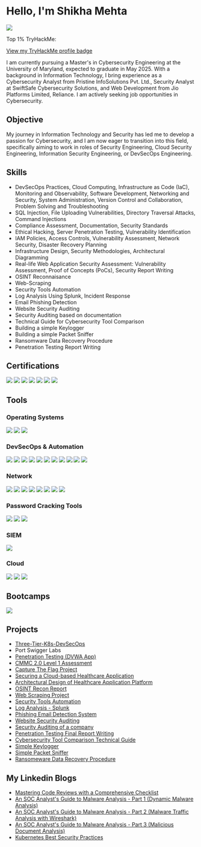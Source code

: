 # Hello, I'm Shikha Mehta
<a href="https://linkedin.com/in/shikha-mehta-8b49a7203"><img src="https://img.shields.io/badge/-LinkedIn-0072b1?&style=for-the-badge&logo=linkedin&logoColor=white" /></a>

Top 1% TryHackMe: 

[View my TryHackMe profile badge](https://tryhackme.com/api/v2/badges/public-profile?userPublicId=3614804)

I am currently pursuing a Master's in Cybersecurity Engineering at the University of Maryland, expected to graduate in May 2025. With a background in Information Technology, I bring experience as a Cybersecurity Analyst from Pristine InfoSolutions Pvt. Ltd., Security Analyst at SwiftSafe Cybersecurity Solutions, and Web Development from Jio Platforms Limited, Reliance. 
I am actively seeking job opportunities in Cybersecurity.

## Objective

My journey in Information Technology and Security has led me to develop a passion for Cybersecurity, and I am now eager to transition into this field, specifically aiming to work in roles of Security Engineering, Cloud Security Engineering, Information Security Engineering, or DevSecOps Engineering.

## Skills

- DevSecOps Practices, Cloud Computing, Infrastructure as Code (IaC), Monitoring and Observability, Software Development, Networking and Security, System Administration, Version Control and Collaboration, Problem Solving and Troubleshooting 
- SQL Injection, File Uploading Vulnerabilities, Directory Traversal Attacks, Command Injections
- Compliance Assessment, Documentation, Security Standards
- Ethical Hacking, Server Penetration Testing, Vulnerability Identification
- IAM Policies, Access Controls, Vulnerability Assessment, Network Security, Disaster Recovery Planning
- Infrastructure Design, Security Methodologies, Architectural Diagramming
- Real-life Web Application Security Assessment: Vulnerability Assessment, Proof of Concepts (PoCs), Security Report Writing
- OSINT Reconnaisance
- Web-Scraping
- Security Tools Automation
- Log Analysis Using Splunk, Incident Response
- Email Phishing Detection
- Website Security Auditing
- Security Auditing based on documentation
- Technical Guide for Cybersecurity Tool Comparison
- Building a simple Keylogger
- Building a simple Packet Sniffer
- Ransomware Data Recovery Procedure
- Penetration Testing Report Writing
  

## Certifications
<div>
<img src="https://img.shields.io/badge/-Security%2B-FF0000?&style=for-the-badge&logo=CompTIA&logoColor=white" />
<img src="https://img.shields.io/badge/-Splunk-FFFFFF?&style=for-the-badge&logo=AWS&logoColor=white" />
<img src="https://img.shields.io/badge/-CommonWealth%20Bank%20Job%20Simulation-FF9900?&style=for-the-badge&logo=CommonwealthBank&logoColor=white" /></a>
<img src="https://img.shields.io/badge/-BECOME%20AN%20ETHICAL%20HACKER-0072b1?&style=for-the-badge&logo=LinkedIn&logoColor=white" /></a>
<img src="https://img.shields.io/badge/-DevSecOps-f7dc6f?&style=for-the-badge&logo=TryHackMe&logoColor=black" /></a>
<img src="https://img.shields.io/badge/-The%20Bits%20&%20Bytes%20Of%20Computer%20Networking-af7ac5?&style=for-the-badge&logo=Google&logoColor=white" /></a>
<img src="https://img.shields.io/badge/-Security%20Engineer-EF3B2D?&style=for-the-badge&logo=TryHackMe&logoColor=white" />
</div>

## Tools

### Operating Systems
<div>
    <img src="https://img.shields.io/badge/-Linux-777BB4?&style=for-the-badge&logo=Linux&logoColor=white" />
    <img src="https://img.shields.io/badge/-Mac%20OS-1679A7?&style=for-the-badge&logo=MacOS&logoColor=white" />
    <img src="https://img.shields.io/badge/-Windows-76d7c4?&style=for-the-badge&logo=Microsoft%20Windows&logoColor=white" />
</div>

### DevSecOps & Automation
<div>
  <img src="https://img.shields.io/badge/-CI/CD%20Pipelines-f5b041?&style=for-the-badge&logo=CI/CD%20Pipelines&logoColor=white" />
  <img src="https://img.shields.io/badge/-Jenkins-8e44ad?&style=for-the-badge&logo=Jenkins&logoColor=white" />
  <img src="https://img.shields.io/badge/-Github-27ae60?&style=for-the-badge&logo=Github&logoColor=white" />
  <img src="https://img.shields.io/badge/-Kubernetes-3498db?&style=for-the-badge&logo=Kubernetes&logoColor=white" />
  <img src="https://img.shields.io/badge/-Terraform-76d7c4?&style=for-the-badge&logo=Terraform&logoColor=white" />
  <img src="https://img.shields.io/badge/-IaC-f4d03f?&style=for-the-badge&logo=IaC&logoColor=white" />
  <img src="https://img.shields.io/badge/-Docker-e67e22?&style=for-the-badge&logo=Docker&logoColor=white" />
  <img src="https://img.shields.io/badge/-SonarQube-8e44ad?&style=for-the-badge&logo=SonarSource&logoColor=white" />
  <img src="https://img.shields.io/badge/-Argo%20CD-FFC0CB?&style=for-the-badge&logo=Argo%CD&logoColor=white" />
  <img src="https://img.shields.io/badge/-Trivy-27ae60?&style=for-the-badge&logo=Trivy&logoColor=white" />
  <img src="https://img.shields.io/badge/-Git-e67e22?&style=for-the-badge&logo=Git&logoColor=white" />
</div>

### Network
<div>
    <img src="https://img.shields.io/badge/-Wireshark-1679A7?&style=for-the-badge&logo=Wireshark&logoColor=white" />
    <img src="https://img.shields.io/badge/-NMap-EF3B2D?&style=for-the-badge&logo=NMap&logoColor=white" />
    <img src="https://img.shields.io/badge/-Metasploit-777BB4?&style=for-the-badge&logo=Metasploit&logoColor=white" />
    <img src="https://img.shields.io/badge/-BurpSuite-1679A7?&style=for-the-badge&logo=BurpSuite&logoColor=white" />
    <img src="https://img.shields.io/badge/-NetCat-EF3B2D?&style=for-the-badge&logo=NetCat&logoColor=white" />
    <img src="https://img.shields.io/badge/-Aircrack%20ng-FF9900?&style=for-the-badge&logo=Aircrack%20ng&logoColor=white" />
    <img src="https://img.shields.io/badge/-Nessus-FFFFFF?&style=for-the-badge&logo=Nessus&logoColor=white" />
    <img src="https://img.shields.io/badge/-Snort-8e44ad?&style=for-the-badge&logo=Snort&logoColor=white" />
</div>

### Password Cracking Tools
<div>
    <img src="https://img.shields.io/badge/-John%20The%20Ripper-777BB4?&style=for-the-badge&logo=John%20The%20Ripper&logoColor=white" />
    <img src="https://img.shields.io/badge/-Hydra-3498db?&style=for-the-badge&logo=Hydra&logoColor=white" />
     <img src="https://img.shields.io/badge/-Hashcat-FFC0CB?&style=for-the-badge&logo=Hashcat&logoColor=white" />
</div>

### SIEM
<div>
    <img src="https://img.shields.io/badge/-Splunk-27ae60?&style=for-the-badge&logo=Splunk&logoColor=white" />
</div>

### Cloud
<div>
    <img src="https://img.shields.io/badge/-AWS-1679A7?&style=for-the-badge&logo=Amazon%20AWS&logoColor=white"/>
    <img src="https://img.shields.io/badge/-Azure-FFC0CB?&style=for-the-badge&logo=Microsoft&logoColor=white"/>
    <img src="https://img.shields.io/badge/-Google%20Cloud-8e44ad?&style=for-the-badge&logo=Google&logoColor=white"/>
</div>

## Bootcamps
<div>
<img src="https://img.shields.io/badge/-Cybersecurity101%20Full%20Stack%20Academy-FFFFFF?&style=for-the-badge&logo=FullStackAcademy&logoColor=white" />
</div>


## Projects
- <a href="https://github.com/shikha1149myprojects/Three-Tier-K8s-DevSecOps">Three-Tier-K8s-DevSecOps</a>
- Port Swigger Labs
- <a href="https://github.com/shikha1149myprojects/Penetration-Testing">Penetration Testing (DVWA App)</a>
- <a href="https://github.com/shikha1149myprojects/CMMC-Level1-Assessment">CMMC 2.0 Level 1 Assessment</a>
- <a href="https://github.com/shikha1149myprojects/Capture-The-Flag">Capture The Flag Project</a>
- <a href="https://github.com/shikha1149myprojects/Securing-a-Cloud-based-Healthcare-Application">Securing a Cloud-based Healthcare Application</a>
- <a href="https://github.com/shikha1149myprojects/Architectural-Design-and-Overview-of-Proposed-Healthcare-Application-Platform">Architectural Design of Healthcare Application Platform</a>
- <a href="https://github.com/shikha1149myprojects/OSINT-Recon">OSINT Recon Report</a>
- <a href="https://github.com/shikha1149myprojects/Web-Scraping-Project">Web Scraping Project</a>
- <a href="https://github.com/shikha1149myprojects/Security-Tools-Automation">Security Tools Automation</a>
- <a href="https://github.com/shikha1149myprojects/LogAnalysis-IncidentResponse">Log Analysis - Splunk</a>
- <a href="https://github.com/shikha1149myprojects/Email-Phishing-Detection">Phishing Email Detection System</a>
- <a href="https://github.com/shikha1149myprojects/Website-Security-Auditing">Website Security Auditing</a>
- <a href="https://github.com/shikha1149myprojects/SecurityAudit">Security Auditing of a company</a>
- <a href="https://github.com/shikha1149myprojects/Penetration-Testing-Report">Penetration Testing Final Report Writing</a>
- <a href="https://github.com/shikha1149myprojects/Tool-Comparison-Technical-Guide">Cybersecurity Tool Comparison Technical Guide</a>
- <a href="https://github.com/shikha1149myprojects/Simple-Keylogger">Simple Keylogger</a>
- <a href="https://github.com/shikha1149myprojects/Simple-Packet-Sniffer">Simple Packet Sniffer</a>
- <a href="https://github.com/shikha1149myprojects/Lost-Data-Retrieval">Ransomeware Data Recovery Procedure</a>


## My Linkedin Blogs

- <a href="https://www.linkedin.com/pulse/mastering-code-reviews-comprehensive-checklist-shikha-mehta-a2wse/?trackingId=%2BUXg4h3fJ0nfCCHOi%2B0X1g%3D%3D">Mastering Code Reviews with a Comprehensive Checklist</a>
- <a href="https://www.linkedin.com/pulse/soc-analysts-guide-malware-analysis-part-1-dynamic-shikha-mehta-zgqpe/?trackingId=CimH7aIyUZDrTqcusWb5DA%3D%3D">An SOC Analyst's Guide to Malware Analysis - Part 1 (Dynamic Malware Analysis)</a>
- <a href="https://www.linkedin.com/pulse/soc-analysts-guide-malware-analysis-part-2-traffic-wireshark-mehta-u5ure/?trackingId=%2FI6U2O%2BX3tYBx8KCkm90WQ%3D%3D">An SOC Analyst's Guide to Malware Analysis - Part 2 (Malware Traffic Analysis with Wireshark)</a>
- <a href="https://www.linkedin.com/pulse/soc-analysts-guide-malware-analysis-part-3-malicious-shikha-mehta-ya8ke/?trackingId=JIvnxKCSoUh2CO14eavkTQ%3D%3D">An SOC Analyst's Guide to Malware Analysis - Part 3 (Malicious Document Analysis)</a>
- <a href="https://www.linkedin.com/pulse/kubernetes-best-security-practices-shikha-mehta-1c8ee/?trackingId=ZffMOwmpXSMgNsKp97HkQA%3D%3D">Kubernetes Best Security Practices</a>

